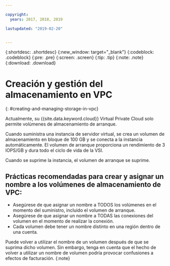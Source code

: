 ```yaml
---

copyright:
  years: 2017, 2018, 2019

lastupdated: "2019-02-20"


---
```


{:shortdesc: .shortdesc}
{:new_window: target="_blank"}
{:codeblock: .codeblock}
{:pre: .pre}
{:screen: .screen}
{:tip: .tip}
{:note: .note}
{:download: .download}

# Creación y gestión del almacenamiento en VPC
{: #creating-and-managing-storage-in-vpc}

Actualmente, su {{site.data.keyword.cloud}} Virtual Private Cloud solo permite volúmenes de almacenamiento de arranque.

Cuando suministra una instancia de servidor virtual, se crea un volumen de almacenamiento en bloque de 100 GB y se conecta a la instancia automáticamente. El volumen de arranque proporciona un rendimiento de 3 IOPS/GB y dura todo el ciclo de vida de la VSI. 

Cuando se suprime la instancia, el volumen de arranque se suprime.

## Prácticas recomendadas para crear y asignar un nombre a los volúmenes de almacenamiento de VPC:

* Asegúrese de que asignar un nombre a TODOS los volúmenes en el momento del suministro, incluido el volumen de arranque.
* Asegúrese de que asignar un nombre a TODAS las conexiones del volumen en el momento de realizar la conexión.
* Cada volumen debe tener un nombre distinto en una región dentro de una cuenta. 

Puede volver a utilizar el nombre de un volumen después de que se suprima dicho volumen. Sin embargo, tenga en cuenta que el hecho de volver a utilizar un nombre de volumen podría provocar confusiones a efectos de facturación.
{:note}
